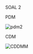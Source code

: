 SOAL 2

PDM

![pdm2](https://github.com/natasyanvitaa/Natasya-Novitasari/assets/160209181/016b0e53-7f58-471e-9464-5eada0a7743a)




CDM

![CDDMM](https://github.com/natasyanvitaa/Natasya-Novitasari/assets/160209181/9f53ba72-c240-467c-957b-c97006ffb2bf)


